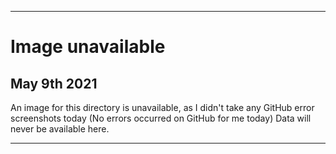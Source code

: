 
***

# Image unavailable

## May 9th 2021

An image for this directory is unavailable, as I didn't take any GitHub error screenshots today (No errors occurred on GitHub for me today) Data will never be available here.

***
